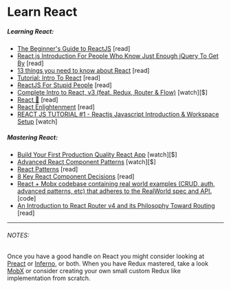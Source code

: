 # Learn React

##### Learning React:

* [The Beginner's Guide to ReactJS](https://egghead.io/courses/the-beginner-s-guide-to-reactjs) [read]
* [React.js Introduction For People Who Know Just Enough jQuery To Get By](http://chibicode.com/react-js-introduction-for-people-who-know-just-enough-jquery-to-get-by/) [read]
* [13 things you need to know about React](http://aimforsimplicity.com/post/13-things-you-need-to-know-about-react/) [read]
* [Tutorial: Intro To React](https://facebook.github.io/react/tutorial/tutorial.html) [read]
* [ReactJS For Stupid People](http://blog.andrewray.me/reactjs-for-stupid-people/) [read]
* [Complete Intro to React, v3 (feat. Redux, Router & Flow)](https://frontendmasters.com/courses/react/) [watch][$]
* [React 🎄](https://react.holiday/) [read]
* [React Enlightenment](https://www.reactenlightenment.com/) [read]
* [REACT JS TUTORIAL #1 - Reactjs Javascript Introduction & Workspace Setup](https://www.youtube.com/watch?v=MhkGQAoc7bc&t=6s) [watch]

##### Mastering React:

* [Build Your First Production Quality React App](https://egghead.io/courses/build-your-first-production-quality-react-app) [watch][$]
* [Advanced React Component Patterns](https://egghead.io/courses/advanced-react-component-patterns) [watch][$]
* [React Patterns](https://reactpatterns.com/) [read]
* [8 Key React Component Decisions](https://medium.freecodecamp.org/8-key-react-component-decisions-cc965db11594) [read]
* [React + Mobx codebase containing real world examples (CRUD, auth, advanced patterns, etc) that adheres to the RealWorld spec and API.](https://github.com/gothinkster/react-mobx-realworld-example-app) [code]
* [An Introduction to React Router v4 and its Philosophy Toward Routing](https://medium.freecodecamp.org/react-router-v4-philosophy-and-introduction-730fd4fff9bc) [read]

***

###### NOTES:

Once you have a good handle on React you might consider looking at [Preact](https://preactjs.com/) or [Inferno](https://infernojs.org/), or both. When you have Redux mastered, take a look [MobX](https://mobx.js.org/) or consider creating your own small custom Redux like implementation from scratch.





























